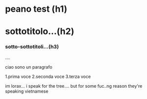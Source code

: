 # peano test (h1)
# sottotitolo...(h2)
### sotto-sottotitoli...(h3)

....

ciao sono un paragrafo 

1.prima voce
2.seconda voce
3.terza voce

 im lorax...
 i speak for the tree....
 but for some fuc..ng reason they're speaking vietnamese
